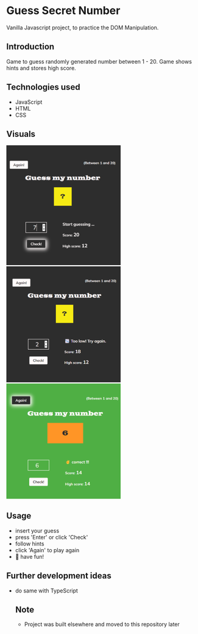 # Guess Secret Number

Vanilla Javascript project, to practice the DOM Manipulation.

## Introduction

Game to guess randomly generated number between 1 - 20. Game shows hints and stores high score.

## Technologies used

- JavaScript
- HTML
- CSS

## Visuals

<img src="./assets/screen_1.png" width="300"/> <img src="./assets/screen_2.png" width="300"/><img src="./assets/screen_3.png" width="300"/>

## Usage

- insert your guess
- press 'Enter' or click 'Check'
- follow hints
- click 'Again' to play again
- 🥳 have fun!

## Further development ideas

- do same with TypeScript

  ## Note

  - Project was built elsewhere and moved to this repository later
